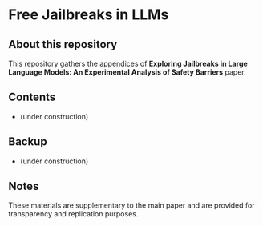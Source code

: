 # Free Jailbreaks in LLMs

## About this repository
This repository gathers the appendices of **Exploring Jailbreaks in Large Language Models: An Experimental Analysis of Safety Barriers** paper.  

## Contents
- (under construction)

## Backup
- (under construction)

## Notes
These materials are supplementary to the main paper and are provided for transparency and replication purposes.

